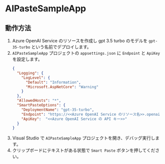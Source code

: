 # AIPasteSampleApp

## 動作方法

1. Azure OpenAI Service のリソースを作成し gpt 3.5 turbo のモデルを `gpt-35-turbo` という名前でデプロイします。
2. `AIPasteSampleApp` プロジェクトの `appsettings.json` に `Endpoint` と `ApiKey` を設定します。
    ```json:appsettings.json
    {
      "Logging": {
        "LogLevel": {
          "Default": "Information",
          "Microsoft.AspNetCore": "Warning"
        }
      },
      "AllowedHosts": "*",
      "SmartPasteOptions": {
        "DeploymentName": "gpt-35-turbo",
        "Endpoint": "https://<<Azure OpenAI Service のリソース名>>.openai.azure.com/",
        "ApiKey":  "<<Azure OpenAI Service の API キー>>"
      }
    }
    ```
3. Visual Studio で `AIPasteSampleApp` プロジェクトを開き、デバッグ実行します。
4. クリップボードにテキストがある状態で `Smart Paste` ボタンを押してください。
